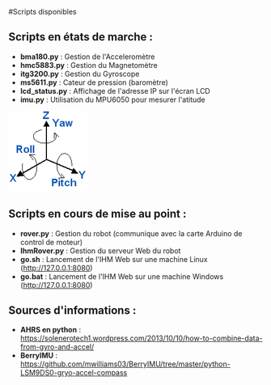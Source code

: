 #Scripts disponibles


## Scripts en états de marche :

 - **bma180.py**     : Gestion de l'Acceleromètre
 - **hmc5883.py**    : Gestion du Magnetomètre
 - **itg3200.py**    : Gestion du Gyroscope
 - **ms5611.py**     : Cateur de pression (baromètre)
 - **lcd_status.py** : Affichage de l'adresse IP sur l'écran LCD
 - **imu.py**        : Utilisation du MPU6050 pour mesurer l'atitude
 
![alt text](https://github.com/CyberPQ/DaguBp/blob/master/src_raspberry/static/roll_pitch_yaw.gif "Axes d'atitude")
 
## Scripts en cours de mise au point :
 
 - **rover.py**    : Gestion du robot (communique avec la carte Arduino de control de moteur)
 - **IhmRover.py** : Gestion du serveur Web du robot
 - **go.sh**       : Lancement de l'IHM Web sur une machine Linux (http://127.0.0.1:8080)
 - **go.bat**      : Lancement de l'IHM Web sur une machine Windows (http://127.0.0.1:8080)

## Sources d'informations : 
 - **AHRS en python** : https://solenerotech1.wordpress.com/2013/10/10/how-to-combine-data-from-gyro-and-accel/
 - **BerryIMU**       : https://github.com/mwilliams03/BerryIMU/tree/master/python-LSM9DS0-gryo-accel-compass
 
